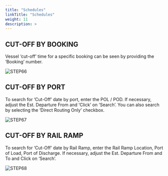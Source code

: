 ```yaml
---
title: "Schedules"
linkTitle: "Schedules"
weight: 11
description: >
---
```


## CUT-OFF BY BOOKING  

Vessel ‘cut-off’ time for a specific booking can be seen by providing the ‘Booking’ number.

![STEP66](/images/Ecommerce/STEP66.png#center)

## CUT-OFF BY PORT

To search for ‘Cut-Off’ date by port, enter the POL / POD. If necessary, adjust the Est. Departure From and ‘Click’ 
on ‘Search’.
You can also search by selecting the ‘Direct Routing Only’ checkbox.

![STEP67](/images/Ecommerce/STEP67.png#center)

## CUT-OFF BY RAIL RAMP

To search for ‘Cut-Off’ date by Rail Ramp, enter the Rail Ramp Location, Port of Load, Port of Discharge. If necessary, 
adjust the Est. Departure From and To and Click on ‘Search’.

![STEP68](/images/Ecommerce/STEP68.png#center)
